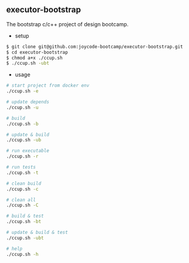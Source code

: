 ## executor-bootstrap

The bootstrap c/c++ project of design bootcamp.

- setup

```sh
$ git clone git@github.com:joycode-bootcamp/executor-bootstrap.git
$ cd executor-bootstrap
$ chmod a+x ./ccup.sh
$ ./ccup.sh -ubt
```

- usage

```sh
# start project from docker env
./ccup.sh -e

# update depends
./ccup.sh -u

# build
./ccup.sh -b

# update & build
./ccup.sh -ub

# run executable
./ccup.sh -r

# run tests
./ccup.sh -t

# clean build
./ccup.sh -c

# clean all
./ccup.sh -C

# build & test
./ccup.sh -bt

# update & build & test
./ccup.sh -ubt

# help
./ccup.sh -h
```
